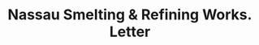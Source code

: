 ---
doi: 10.7916/D8K94KRT
date_other: '1000'
date_other_textual: 1000-1999
form: correspondence
genre:
- Letters (correspondence)
name:
- Nassau Smelting & Refining Works
object_in_context_url: https://biggert.cul.columbia.edu/items/view/ave_biggert_01913
subject_hierarchical_geographic:
- New York, New York, United States
subject_name:
- Nassau Smelting & Refining Works
title: Nassau Smelting & Refining Works. Letter
sort_title: Nassau Smelting & Refining Works. Letter
call_number: ave_biggert_01913
coordinates:
- 40.71277777777778,-74.00583333333333
pid: ave_biggert_01913
identifiers: ave_biggert_01913
canvas_id: ldpd:397171
permalink: "/items/ave_biggert_01913/"
layout: iiif-image-page
---